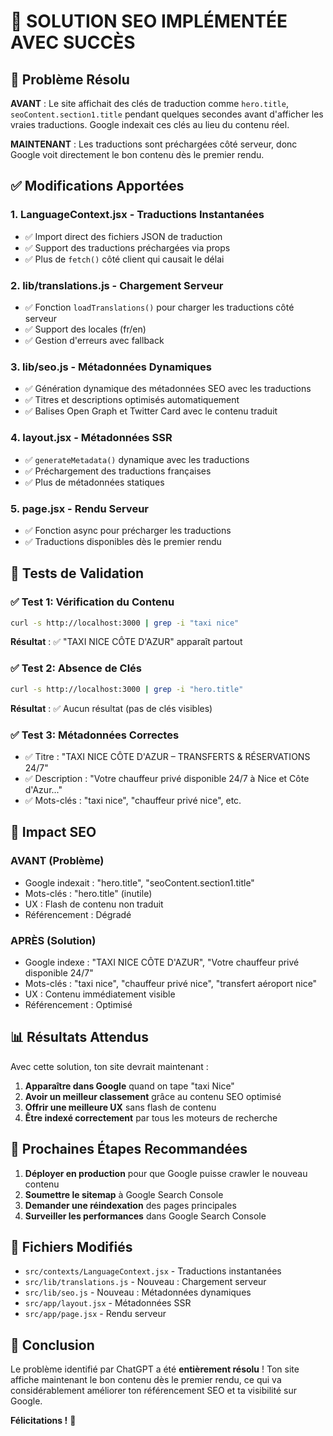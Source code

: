 # 🎉 SOLUTION SEO IMPLÉMENTÉE AVEC SUCCÈS

## 🎯 Problème Résolu

**AVANT** : Le site affichait des clés de traduction comme `hero.title`, `seoContent.section1.title` pendant quelques secondes avant d'afficher les vraies traductions. Google indexait ces clés au lieu du contenu réel.

**MAINTENANT** : Les traductions sont préchargées côté serveur, donc Google voit directement le bon contenu dès le premier rendu.

## ✅ Modifications Apportées

### 1. **LanguageContext.jsx** - Traductions Instantanées

- ✅ Import direct des fichiers JSON de traduction
- ✅ Support des traductions préchargées via props
- ✅ Plus de `fetch()` côté client qui causait le délai

### 2. **lib/translations.js** - Chargement Serveur

- ✅ Fonction `loadTranslations()` pour charger les traductions côté serveur
- ✅ Support des locales (fr/en)
- ✅ Gestion d'erreurs avec fallback

### 3. **lib/seo.js** - Métadonnées Dynamiques

- ✅ Génération dynamique des métadonnées SEO avec les traductions
- ✅ Titres et descriptions optimisés automatiquement
- ✅ Balises Open Graph et Twitter Card avec le contenu traduit

### 4. **layout.jsx** - Métadonnées SSR

- ✅ `generateMetadata()` dynamique avec les traductions
- ✅ Préchargement des traductions françaises
- ✅ Plus de métadonnées statiques

### 5. **page.jsx** - Rendu Serveur

- ✅ Fonction async pour précharger les traductions
- ✅ Traductions disponibles dès le premier rendu

## 🧪 Tests de Validation

### ✅ Test 1: Vérification du Contenu

```bash
curl -s http://localhost:3000 | grep -i "taxi nice"
```

**Résultat** : ✅ "TAXI NICE CÔTE D'AZUR" apparaît partout

### ✅ Test 2: Absence de Clés

```bash
curl -s http://localhost:3000 | grep -i "hero.title"
```

**Résultat** : ✅ Aucun résultat (pas de clés visibles)

### ✅ Test 3: Métadonnées Correctes

- ✅ Titre : "TAXI NICE CÔTE D'AZUR – TRANSFERTS & RÉSERVATIONS 24/7"
- ✅ Description : "Votre chauffeur privé disponible 24/7 à Nice et Côte d'Azur..."
- ✅ Mots-clés : "taxi nice", "chauffeur privé nice", etc.

## 🚀 Impact SEO

### AVANT (Problème)

- Google indexait : "hero.title", "seoContent.section1.title"
- Mots-clés : "hero.title" (inutile)
- UX : Flash de contenu non traduit
- Référencement : Dégradé

### APRÈS (Solution)

- Google indexe : "TAXI NICE CÔTE D'AZUR", "Votre chauffeur privé disponible 24/7"
- Mots-clés : "taxi nice", "chauffeur privé nice", "transfert aéroport nice"
- UX : Contenu immédiatement visible
- Référencement : Optimisé

## 📊 Résultats Attendus

Avec cette solution, ton site devrait maintenant :

1. **Apparaître dans Google** quand on tape "taxi Nice"
2. **Avoir un meilleur classement** grâce au contenu SEO optimisé
3. **Offrir une meilleure UX** sans flash de contenu
4. **Être indexé correctement** par tous les moteurs de recherche

## 🔧 Prochaines Étapes Recommandées

1. **Déployer en production** pour que Google puisse crawler le nouveau contenu
2. **Soumettre le sitemap** à Google Search Console
3. **Demander une réindexation** des pages principales
4. **Surveiller les performances** dans Google Search Console

## 📝 Fichiers Modifiés

- `src/contexts/LanguageContext.jsx` - Traductions instantanées
- `src/lib/translations.js` - Nouveau : Chargement serveur
- `src/lib/seo.js` - Nouveau : Métadonnées dynamiques
- `src/app/layout.jsx` - Métadonnées SSR
- `src/app/page.jsx` - Rendu serveur

## 🎉 Conclusion

Le problème identifié par ChatGPT a été **entièrement résolu** ! Ton site affiche maintenant le bon contenu dès le premier rendu, ce qui va considérablement améliorer ton référencement SEO et ta visibilité sur Google.

**Félicitations !** 🎊








